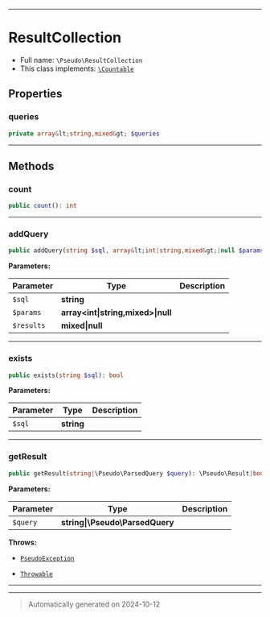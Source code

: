 ***

# ResultCollection





* Full name: `\Pseudo\ResultCollection`
* This class implements:
[`\Countable`](../Countable.md)



## Properties


### queries



```php
private array&lt;string,mixed&gt; $queries
```






***

## Methods


### count



```php
public count(): int
```












***

### addQuery



```php
public addQuery(string $sql, array&lt;int|string,mixed&gt;|null $params = null, mixed|null $results = null): void
```








**Parameters:**

| Parameter | Type | Description |
|-----------|------|-------------|
| `$sql` | **string** |  |
| `$params` | **array<int&#124;string,mixed>&#124;null** |  |
| `$results` | **mixed&#124;null** |  |





***

### exists



```php
public exists(string $sql): bool
```








**Parameters:**

| Parameter | Type | Description |
|-----------|------|-------------|
| `$sql` | **string** |  |





***

### getResult



```php
public getResult(string|\Pseudo\ParsedQuery $query): \Pseudo\Result|bool
```








**Parameters:**

| Parameter | Type | Description |
|-----------|------|-------------|
| `$query` | **string&#124;\Pseudo\ParsedQuery** |  |




**Throws:**

- [`PseudoException`](./Exceptions/PseudoException.md)

- [`Throwable`](../Throwable.md)



***


***
> Automatically generated on 2024-10-12
